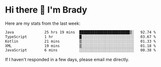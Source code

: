 # Hi there 👋 I'm Brady

Here are my stats from the last week:
<!--START_SECTION:waka-->

```txt
Java              25 hrs 19 mins  ███████████████████████▒░   92.74 %
TypeScript        1 hr            █░░░░░░░░░░░░░░░░░░░░░░░░   03.67 %
Kotlin            21 mins         ▒░░░░░░░░░░░░░░░░░░░░░░░░   01.33 %
XML               19 mins         ▒░░░░░░░░░░░░░░░░░░░░░░░░   01.18 %
JavaScript        6 mins          ░░░░░░░░░░░░░░░░░░░░░░░░░   00.38 %
```

<!--END_SECTION:waka-->

If I haven't responded in a few days, please email me directly. 
